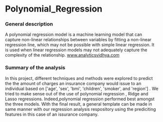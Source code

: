 # Polynomial_Regression

### General description
A polynomial regression model is a machine learning model that can capture non-linear relationships between variables by fitting a non-linear regression line, which may not be possible with simple linear regression. It is used when linear regression models may not adequately capture the complexity of the relationship. www.analyticsvidhya.com

### Summary of the analysis
In this project, different techniques and methods were explored to predict the the amount of charges an insurance company would issue to an individual based on ['age', 'sex', 'bmi', 'children', 'smoker', and 'region'] . We tried to make sense out of the use of polynomial regression , Ridge and Lasso regressions. Indeed,polynomial regression performed best amongst the three models. With the final result, a general template can be made in same manner with our regression analysis respository using the prediciting features in this case of an issurance company.
